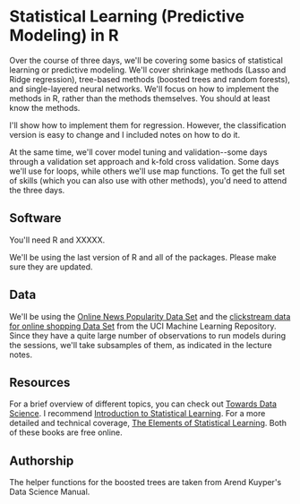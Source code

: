 # Statistical Learning (Predictive Modeling) in R

Over the course of three days, we'll be covering some basics of statistical learning or predictive modeling. We'll cover shrinkage methods (Lasso and Ridge regression), tree-based methods (boosted trees and random forests), and single-layered neural networks. We'll focus on how to implement the methods in R, rather than the methods themselves. You should at least know the methods. 

I'll show how to implement them for regression. However, the classification version is easy to change and I included notes on how to do it.

At the same time, we'll cover model tuning and validation--some days through a validation set approach and k-fold cross validation. Some days we'll use for loops, while others we'll use map functions. To get the full set of skills (which you can also use with other methods), you'd need to attend the three days.

## Software

You'll need R and XXXXX.

We'll be using the last version of R and all of the packages. Please make sure they are updated.

## Data

We'll be using the [Online News Popularity Data Set](https://archive.ics.uci.edu/ml/datasets/Online+News+Popularity) and the [clickstream data for online shopping Data Set](https://archive.ics.uci.edu/ml/datasets/clickstream+data+for+online+shopping) from the UCI Machine Learning Repository. Since they have a quite large number of observations to run models during the sessions, we'll take subsamples of them, as indicated in the lecture notes.

## Resources

For a brief overview of different topics, you can check out [Towards Data Science](https://towardsdatascience.com/). I recommend [Introduction to Statistical Learning](http://faculty.marshall.usc.edu/gareth-james/ISL/). For a more detailed and technical coverage, [The Elements of Statistical Learning](https://web.stanford.edu/~hastie/ElemStatLearn/). Both of these books are free online.

## Authorship

The helper functions for the boosted trees are taken from Arend Kuyper's Data Science Manual.
